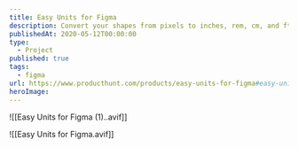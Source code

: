 ```yaml
---
title: Easy Units for Figma
description: Convert your shapes from pixels to inches, rem, cm, and ft.
publishedAt: 2020-05-12T00:00:00
type:
  - Project
published: true
tags:
  - figma
url: https://www.producthunt.com/products/easy-units-for-figma#easy-units-for-figma
heroImage:
---
```

![[Easy Units for Figma (1)..avif]]

![[Easy Units for Figma.avif]]